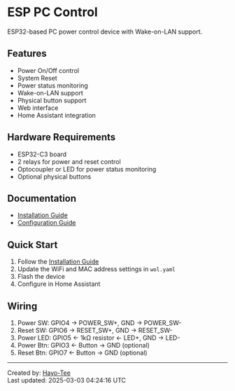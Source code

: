 # ESP PC ControlESP32-based PC power control device with Wake-on-LAN support.## Features- Power On/Off control- System Reset- Power status monitoring- Wake-on-LAN support- Physical button support- Web interface- Home Assistant integration## Hardware Requirements- ESP32-C3 board- 2 relays for power and reset control- Optocoupler or LED for power status monitoring- Optional physical buttons## Documentation- [Installation Guide](docs/INSTALLATION.md)- [Configuration Guide](wol.yaml)## Quick Start1. Follow the [Installation Guide](docs/INSTALLATION.md)2. Update the WiFi and MAC address settings in `wol.yaml`3. Flash the device4. Configure in Home Assistant## Wiring1. Power SW: GPIO4 -> POWER_SW+, GND -> POWER_SW-2. Reset SW: GPIO6 -> RESET_SW+, GND -> RESET_SW-3. Power LED: GPIO5 <- 1kΩ resistor <- LED+, GND -> LED-4. Power Btn: GPIO3 <- Button -> GND (optional)5. Reset Btn: GPIO7 <- Button -> GND (optional)---Created by: [Hayo-Tee](https://github.com/Hayo-Tee)  Last updated: 2025-03-03 04:24:16 UTC
